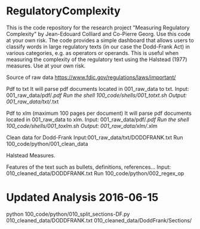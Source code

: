 # RegulatoryComplexity
This is the code repository for the research project "Measuring Regulatory Complexity" by Jean-Edouard Colliard and Co-Pierre Georg. Use this code at your own risk. The code provides a simple dashboard that allows users to classify words in large regulatory texts (in our case the Dodd-Frank Act) in various categories, e.g. as operators or operands. This is useful when measuring the complexity of the regulatory text using the Halstead (1977) measures. Use at your own risk.

Source of raw data
https://www.fdic.gov/regulations/laws/important/

Pdf to txt
It will parse pdf documents located in 001_raw_data to txt.
Input:  001_raw_data/pdf/*.pdf
Run the shell 100_code/shells/001_totxt.sh
Output: 001_raw_data/txt/*.txt

Pdf to xlm (maximum 100 pages per document)
It will parse pdf documents located in 001_raw_data to xlm.
Input:  001_raw_data/pdf/*.pdf
Run the shell 100_code/shells/001_toxlm.sh
Output: 001_raw_data/xlm/*.xlm

Clean data for Dodd-Frank
Input:001_raw_data/txt/DODDFRANK.txt
Run 100_code/python/001_clean_data

Halstead Measures.

Features of the text such as bullets, definitions, references...
Input: 010_cleaned_data/DODDFRANK.txt
Run 100_code/python/002_regex_op

# Updated Analysis 2016-06-15
python 100_code/python/010_split_sections-DF.py 010_cleaned_data/DODDFRANK.txt 010_cleaned_data/DoddFrank/Sections/

